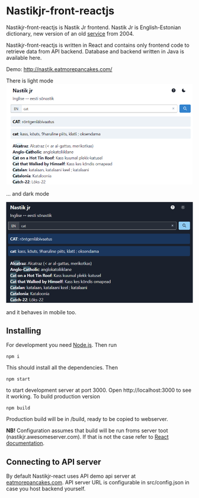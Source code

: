 # Nastikjr-front-reactjs

Nastikjr-front-reactjs is Nastik Jr frontend.
Nastik Jr is English-Estonian dictionary, new version of an old [service](https://nastik.palat.ee/) from 2004.

Nastikjr-front-reactjs is written in React and contains only frontend code to retrieve data from API backend. Database and backend written in Java is available here.

Demo: http://nastik.eatmorepancakes.com/

There is light mode![Light mode](README.assets/nastikjr_light.png)

... and dark mode

![Light mode](README.assets/nastikjr_dark.png)

and it behaves in mobile too.


## Installing

For development you need [Node.js](https://nodejs.org/en/). Then run

```shell
npm i
```

This should install all the dependencies. Then 

```shell
npm start
```

to start development server at port 3000. Open http://localhost:3000 to see it working.
To build production version

```shell
npm build
```

Production build will be in /build, ready to be copied to webserver.

**NB!** Configuration assumes that build will be run froms server toot (nastikjr.awesomeserver.com). If that is not the case refer to [React documentation](https://create-react-app.dev/docs/deployment/#building-for-relative-paths).

## Connecting to API server

By default Nastikjr-react uses API demo api server at [eatmorepancakes.com](https://eatmorepancakes.com/). API server URL is configurable in src/config.json in case you host backend yourself.

